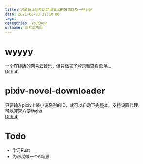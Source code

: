 ```yaml
---
title: 记录截止高考后两周搞出的东西以及一些计划
date: 2021-06-23 21:10:00
tags:
categories: YouKnow
urlname: 高考后两周
---
```

# wyyyy  
一个在线版的网易云音乐，但只做完了登录和查看歌单。。  
[Github](https://gitlab.com/zhufengning/wyyyy)  

# pixiv-novel-downloader  
只要输入pixiv上某小说系列的ID，就可以自动下完整本。支持设置代理  
可以非常方便地ghs  
[Github](https://gitlab.com/zhufengning/pixiv-novel-downloader)  

# Todo  
+ 学习Rust
+ 为*阅读*做一个A岛源
